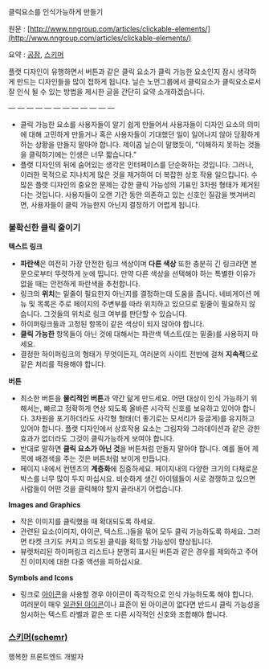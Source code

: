 클릭요소를 인식가능하게 만들기

원문 :
[http://www.nngroup.com/articles/clickable-elements/](http://www.nngroup.com/articles/clickable-elements/)

요약 : [공잠](https://medium.com/@jeongwooahn), [스키머](https://medium.com/@schemr)

플랫 디자인이 유행하면서 버튼과 같은 클릭 요소가 클릭 가능한 요소인지 잠시 생각하게 만드는 디자인들을 많이 접하게 됩니다. 닐슨 노먼그룹에서
클릭요소가 클릭요소로서 잘 인식 될 수 있는 방법을 제시한 글을 간단히 요약 소개하겠습니다.

— — — — — — — — — — — —

* 클릭 가능한 요소를 사용자들이 알기 쉽게 만들어서 사용자들이 디자인 요소의 의미에 대해 고민하게 만들거나 혹은 사용자들이 기대했던 일이 일어나지
않아 당황하게 하는 상황을 만들지 말아야 합니다. 제이콥 닐슨이 말했듯이, “이해하지 못하는 것들을 클릭하기에는 인생은 너무 짧습니다.”
* 플랫 디자인의 뒤에 숨어있는 생각은 인터페이스를 단순화하는 것입니다. 그러나, 이러한 목적으로 지나치게 많은 것을 제거하여 더 복잡한 상호 작용
일으킵니다. 수많은 플랫 디자인의 중요한 문제는 강한 클릭 가능성의 기표인 3차원 형태가 제거된다는 것입니다. 사용자들이 오랜 기간 동안
의존하고 있는 신호인 질감을 벗겨버리면, 사용자들이 클릭 가능한지 아닌지 결정하기 어렵게 됩니다.

### 불확신한 클릭 줄이기

**텍스트 링크**

* **파란색**은 여전히 가장 안전한 링크 색상이며 **다른 색상** 또한 충분히 긴 링크라면 본문으로부터 뚜렷하게 눈에 띱니다. 만약 다른
색상을 선택해야 하는 특별한 이유가 없을 때는 안전하게 파란색을 추천합니다.
* 링크의 **위치**는 밑줄이 필요한지 아닌지를 결정하는데 도움을 줍니다. 네비게이션 메뉴 및 목록은 주로 페이지의 주변부를 따라 위치하고
있으므로 밑줄이 필요하지 않습니다. 그것들의 위치로 링크 여부를 판단할 수 있습니다.
* 하이퍼링크들과 고정된 항목이 같은 색상이 되지 않아야 합니다.
* **클릭 가능한** 항목들이 아닌 것에 대해서는 파란색 텍스트(또는 밑줄)를 사용하지 마세요.
* 결정한 하이퍼링크의 형태가 무엇이든지, 여러분의 사이트 전반에 걸쳐 **지속적**으로 같은 처리를 적용해야 합니다.

**버튼**

* 최소한 버튼을 **물리적인 버튼**과 약간 닮게 만드세요. 어떤 대상이 인식 가능하기 위해서는, 빠르고 정확하게 연상 되도록 올바른 시각적
신호를 보유하고 있어야 합니다. 3차원을 포기하더라도 사각형 형태(더 좋기로는 모서리가 둥글게)를 유지하고 있어야 합니다. 플랫 디자인에서
상호작용 요소는 그림자와 그라데이션과 같은 강한 효과가 없더라도 그것이 클릭가능하게 보여야 합니다.
* 반대로 말하면 **클릭 요소가 아닌 것**을 버튼처럼 만들지 말아야 합니다. 예를 들어 제목에 배경색을 주는 것은 버튼처럼 보이게 만듭니다.
* 페이지 내에서 컨텐츠의 **계층화**에 집중하세요. 페이지내의 다양한 크기의 다채로운 박스를 너무 많이 두지 마십시요. 비슷하게 생긴 아이템들이
서로 경쟁하고 있으면 사람들이 어떤 것을 클릭해야 할지 골라내기 어렵습니다.

**Images and Graphics**

* 작은 이미지를 클릭했을 때 확대되도록 하세요.
* 관련된 요소(이미지, 아이콘, 텍스트..)들을 묶어 모두 클릭 가능하도록 하세요. 그러면 타켓 크기도 커지고 의도된 클릭을 획득할 가능성이
향상됩니다.
* 뷰렛처리된 하이퍼링크 리스트나 분명히 표시된 버튼과 같은 경우를 제외하고 주어진 이미지에 대한 다중 액션을 피하십시요.

**Symbols and Icons**

* 링크로 [아이콘](https://www.nngroup.com/articles/icon-usability/)을 사용할 경우 아이콘이 즉각적으로
인식 가능하도록 해야 합니다. 여러분이 매우 [일관된
아이콘](https://www.nngroup.com/articles/clickable-elements/)이나 표준이 된 아이콘이 없다면 반드시
클릭 가능성을 암시하는 텍스트 라벨과 같은 또 다른 시각적인 신호와 조합해야 합니다.

### [스키머(schemr)](https://medium.com/@schemr)

행복한 프론트엔드 개발자
